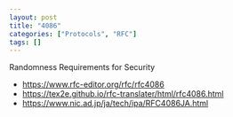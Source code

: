 ```yaml
---
layout: post
title: "4086"
categories: ["Protocols", "RFC"]
tags: []
---
```


Randomness Requirements for Security

- https://www.rfc-editor.org/rfc/rfc4086
- https://tex2e.github.io/rfc-translater/html/rfc4086.html
- https://www.nic.ad.jp/ja/tech/ipa/RFC4086JA.html
